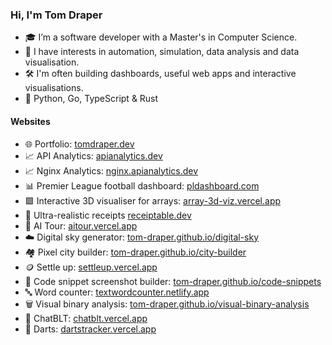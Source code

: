 ### Hi, I'm Tom Draper
- 🎓 I’m a software developer with a Master's in Computer Science.
- 👀 I have interests in automation, simulation, data analysis and data visualisation.
- 🛠️ I'm often building dashboards, useful web apps and interactive visualisations.
- 💙 Python, Go, TypeScript & Rust

#### Websites
- 🌐 Portfolio:                                  [tomdraper.dev](https://tomdraper.dev)
- 📈 API Analytics:                              [apianalytics.dev](https://apianalytics.dev)
- 📈 Nginx Analytics:                            [nginx.apianalytics.dev](https://nginx.apianalytics.dev)
- 📊 Premier League football dashboard:          [pldashboard.com](https://pldashboard.com)
- 🟩 Interactive 3D visualiser for arrays:       [array-3d-viz.vercel.app](https://array-3d-viz.vercel.app)
- 🧾 Ultra-realistic receipts                    [receiptable.dev](https://receiptable.dev/)
- 🤖 AI Tour:                                    [aitour.vercel.app](https://aitour.vercel.app)
- ☁️ Digital sky generator:                      [tom-draper.github.io/digital-sky](https://tom-draper.github.io/digital-sky)
- 🏘️ Pixel city builder:                         [tom-draper.github.io/city-builder](https://tom-draper.github.io/city-builder)
- 🪙 Settle up:                                  [settleup.vercel.app](https://settleup.vercel.app/)
- 📸 Code snippet screenshot builder:            [tom-draper.github.io/code-snippets](https://tom-draper.github.io/code-snippets) 
- 🔤 Word counter:                               [textwordcounter.netlify.app](https://textwordcounter.netlify.app)
- 🗑️ Visual binary analysis:                     [tom-draper.github.io/visual-binary-analysis](https://tom-draper.github.io/visual-binary-analysis)
- 🥪 ChatBLT:                                    [chatblt.vercel.app](https://chatblt.vercel.app)
- 🎯 Darts:                                      [dartstracker.vercel.app](https://dartstracker.vercel.app)
